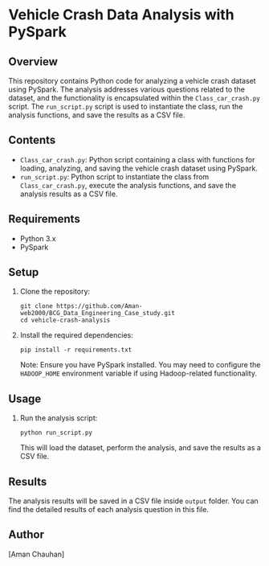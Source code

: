 <!DOCTYPE html>
<html lang="en">

<head>
  <meta charset="UTF-8">
  <meta name="viewport" content="width=device-width, initial-scale=1.0">
</head>

<body>

  <h1>Vehicle Crash Data Analysis with PySpark</h1>

  <h2>Overview</h2>

  <p>This repository contains Python code for analyzing a vehicle crash dataset using PySpark. The analysis addresses various questions related to the dataset, and the functionality is encapsulated within the <code>Class_car_crash.py</code> script. The <code>run_script.py</code> script is used to instantiate the class, run the analysis functions, and save the results as a CSV file.</p>

  <h2>Contents</h2>

  <ul>
    <li><code>Class_car_crash.py</code>: Python script containing a class with functions for loading, analyzing, and saving the vehicle crash dataset using PySpark.</li>
    <li><code>run_script.py</code>: Python script to instantiate the class from <code>Class_car_crash.py</code>, execute the analysis functions, and save the analysis results as a CSV file.</li>
  </ul>

  <h2>Requirements</h2>

  <ul>
    <li>Python 3.x</li>
    <li>PySpark</li>
  </ul>

  <h2>Setup</h2>

  <ol>
    <li>Clone the repository:</li>
    <pre><code>git clone https://github.com/Aman-web2000/BCG_Data_Engineering_Case_study.git
cd vehicle-crash-analysis</code></pre>
    <li>Install the required dependencies:</li>
    <pre><code>pip install -r requirements.txt</code></pre>
    <p>Note: Ensure you have PySpark installed. You may need to configure the <code>HADOOP_HOME</code> environment variable if using Hadoop-related functionality.</p>
  </ol>

  <h2>Usage</h2>

  <ol>
    <li>Run the analysis script:</li>
    <pre><code>python run_script.py</code></pre>
    <p>This will load the dataset, perform the analysis, and save the results as a CSV file.</p>
  </ol>

  <h2>Results</h2>

  <p>The analysis results will be saved in a CSV file inside <code>output</code> folder. You can find the detailed results of each analysis question in this file.</p>

  <h2>Author</h2>

  <p>[Aman Chauhan]</p>

</body>

</html>
